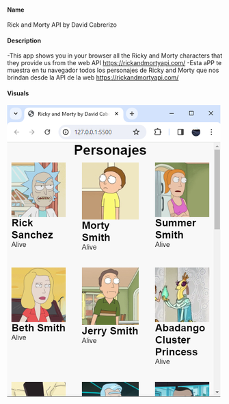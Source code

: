 #### Name
Rick and Morty API by David Cabrerizo

#### Description
-This app shows you in your browser all the Ricky and Morty characters that they provide us from the web API https://rickandmortyapi.com/
-Esta aPP te muestra en tu navegador todos los personajes de Ricky and Morty que nos brindan desde la API  de la web https://rickandmortyapi.com/

#### Visuals
![](https://github.com/DavidCabrerizo/Ejercicio4-ConsumirAPIconFetch/blob/main/RickAndMorty.png)
